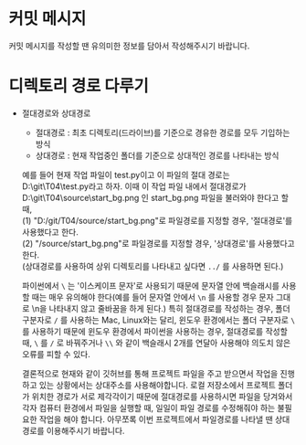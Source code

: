 # 커밋 메시지
커밋 메시지를 작성할 땐 유의미한 정보를 담아서 작성해주시기 바랍니다.  


# 디렉토리 경로 다루기

- 절대경로와 상대경로
    - 절대경로 : 최초 디렉토리(드라이브)를 기준으로 경유한 경로를 모두 기입하는 방식
    - 상대경로 : 현재 작업중인 폴더를 기준으로 상대적인 경로를 나타내는 방식
    
    
    예를 들어 현재 작업 파일이 test.py이고 이 파일의 절대 경로는 D:\git\T04\test.py라고 하자.
    이때 이 작업 파일 내에서 절대경로가 D:\git\T04\source\start_bg.png 인 start_bg.png 파일을 불러와야 한다고 할 때,  
    (1)   "D:/git/T04/source/start_bg.png"로 파일경로를 지정할 경우, '절대경로'를 사용했다고 한다.  
    (2)  "/source/start_bg.png"로 파일경로를 지정할 경우, '상대경로'를 사용했다고 한다.  
        (상대경로를 사용하여 상위 디렉토리를 나타내고 싶다면 `../` 를 사용하면 된다.)
        
    
    파이썬에서 `\` 는 '이스케이프 문자'로 사용되기 때문에 문자열 안에 백슬래시를 사용할 때는 매우 유의해야 한다(예를 들어 문자열 안에서 `\n` 를 사용할 경우 문자 그대로 \n을 나타내지 않고 줄바꿈을 하게 된다.) 
    특히 절대경로를 작성하는 경우, 폴더 구분자로 `/` 를 사용하는 Mac, Linux와는 달리, 윈도우 환경에서는 폴더 구분자로 `\` 를 사용하기 때문에 윈도우 환경에서 파이썬을 사용하는 경우, 절대경로를 작성할 때, `\` 를 `/` 로 바꿔주거나  `\\` 와 같이 백슬래시 2개를 연달아 사용해야 의도치 않은 오류를 피할 수 있다. 
    
    
    결론적으로 현재와 같이 깃허브를 통해 프로젝트 파일을 주고 받으면서 작업을 진행하고 있는 상황에서는 상대주소를 사용해야합니다. 로컬 저장소에서 프로젝트 폴더가 위치한 경로가 서로 제각각이기 때문에 절대경로를 사용하시면 파일을 당겨와서 각자 컴퓨터 환경에서 파일을 실행할 때, 일일이 파일 경로를 수정해줘야 하는 불필요한 작업을 해야 합니다.
    아무쪼록 이번 프로젝트에서 파일경로를 나타낼 땐 상대경로를 이용해주시기 바랍니다.
